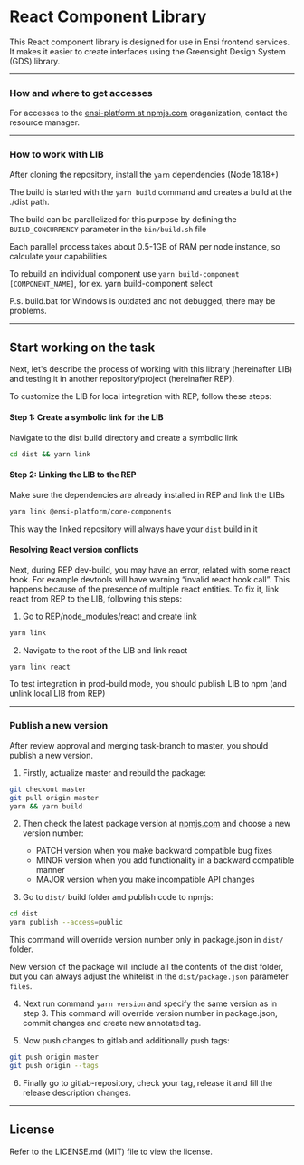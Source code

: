 # React Component Library

This React component library is designed for use in Ensi frontend services. It makes it easier to create interfaces using the Greensight Design System (GDS) library.

---

### How and where to get accesses

For accesses to the [ensi-platform at npmjs.com](https://www.npmjs.com/org/ensi-platform) oraganization, contact the resource manager.

---

### How to work with LIB

After cloning the repository, install the `yarn` dependencies (Node 18.18+)

The build is started with the `yarn build` command and creates a build at the ./dist path.

The build can be parallelized for this purpose by defining the `BUILD_CONCURRENCY` parameter in the `bin/build.sh` file

Each parallel process takes about 0.5-1GB of RAM per node instance, so calculate your capabilities

To rebuild an individual component use
`yarn build-component [COMPONENT_NAME]`, for ex. yarn build-component select

P.s. build.bat for Windows is outdated and not debugged, there may be problems.

---

## Start working on the task

Next, let's describe the process of working with this library (hereinafter LIB) and testing it in another repository/project (hereinafter REP).

To customize the LIB for local integration with REP, follow these steps:

#### Step 1: Create a symbolic link for the LIB

Navigate to the dist build directory and create a symbolic link

```bash
cd dist && yarn link
```

#### Step 2: Linking the LIB to the REP

Make sure the dependencies are already installed in REP and link the LIBs

```bash
yarn link @ensi-platform/core-components
```

This way the linked repository will always have your `dist` build in it

#### Resolving React version conflicts

Next, during REP dev-build, you may have an error, related with some react hook. For example devtools will have warning “invalid react hook call”. This happens because of the presence of multiple react entities. To fix it, link react from REP to the LIB, following this steps:

1. Go to REP/node_modules/react and create link

```bash
yarn link
```

2. Navigate to the root of the LIB and link react

```bash
yarn link react
```

To test integration in prod-build mode, you should publish LIB to npm (and unlink local LIB from REP)

---

### Publish a new version

After review approval and merging task-branch to master, you should publish a new version.

1. Firstly, actualize master and rebuild the package:

```bash
git checkout master
git pull origin master
yarn && yarn build
```

2. Then check the latest package version at [npmjs.com](https://www.npmjs.com/package/@ensi-platform/core-components?activeTab=versions) and choose a new version number:

    - PATCH version when you make backward compatible bug fixes
    - MINOR version when you add functionality in a backward compatible manner
    - MAJOR version when you make incompatible API changes

3. Go to `dist/` build folder and publish code to npmjs:

```bash
cd dist
yarn publish --access=public
```

This command will override version number only in package.json in `dist/` folder.

New version of the package will include all the contents of the dist folder, but you can always adjust the whitelist in the `dist/package.json` parameter `files`.

4. Next run command `yarn version` and specify the same version as in step 3. This command will override version number in package.json, commit changes and create new annotated tag.

5. Now push changes to gitlab and additionally push tags:

```bash
git push origin master
git push origin --tags
```

6. Finally go to gitlab-repository, check your tag, release it and fill the release description changes.

---

## License

Refer to the LICENSE.md (MIT) file to view the license.

